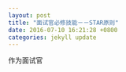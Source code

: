 ```yaml
---
layout: post
title: "面试官必修技能－－STAR原则"
date: 2016-07-10 16:21:28 +0800
categories: jekyll update
---
```

作为面试官
